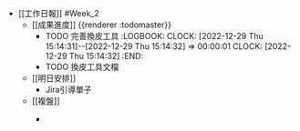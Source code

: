 - [[工作日報]] #Week_2
	- [[成果進度]] {{renderer :todomaster}}
		- TODO 完善換皮工具
		  :LOGBOOK:
		  CLOCK: [2022-12-29 Thu 15:14:31]--[2022-12-29 Thu 15:14:32] =>  00:00:01
		  CLOCK: [2022-12-29 Thu 15:14:32]
		  :END:
		- TODO  換皮工具文檔
	- [[明日安排]]
		- Jira引導單子
	- [[複盤]]
		- >